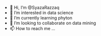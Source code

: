 - 👋 Hi, I’m @SyazaRazzaq
- 👀 I’m interested in data science
- 🌱 I’m currently learning phyton
- 💞️ I’m looking to collaborate on data mining
- 📫 How to reach me ...

<!---
SyazaRazzaq/SyazaRazzaq is a ✨ special ✨ repository because its `README.md` (this file) appears on your GitHub profile.
You can click the Preview link to take a look at your changes.
--->

